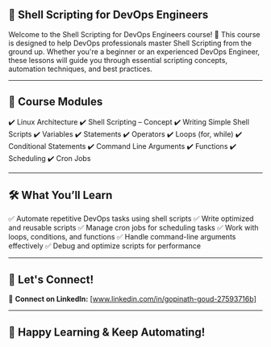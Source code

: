 ## 🚀 Shell Scripting for DevOps Engineers

Welcome to the Shell Scripting for DevOps Engineers course! 🎯
This course is designed to help DevOps professionals master Shell Scripting from the ground up. Whether you're a beginner or an experienced DevOps Engineer, these lessons will guide you through essential scripting concepts, automation techniques, and best practices.

---
## 📌 Course Modules
✔️ Linux Architecture
✔️ Shell Scripting – Concept
✔️ Writing Simple Shell Scripts
✔️ Variables
✔️ Statements
✔️ Operators
✔️ Loops (for, while)
✔️ Conditional Statements
✔️ Command Line Arguments
✔️ Functions
✔️ Scheduling
✔️ Cron Jobs

---
## 🛠 What You’ll Learn
✅ Automate repetitive DevOps tasks using shell scripts
✅ Write optimized and reusable scripts
✅ Manage cron jobs for scheduling tasks
✅ Work with loops, conditions, and functions
✅ Handle command-line arguments effectively
✅ Debug and optimize scripts for performance

---
## 🤝 Let's Connect!  

🔗 **Connect on LinkedIn:** [www.linkedin.com/in/gopinath-goud-27593716b]

---
## 🎉 Happy Learning & Keep Automating! 
